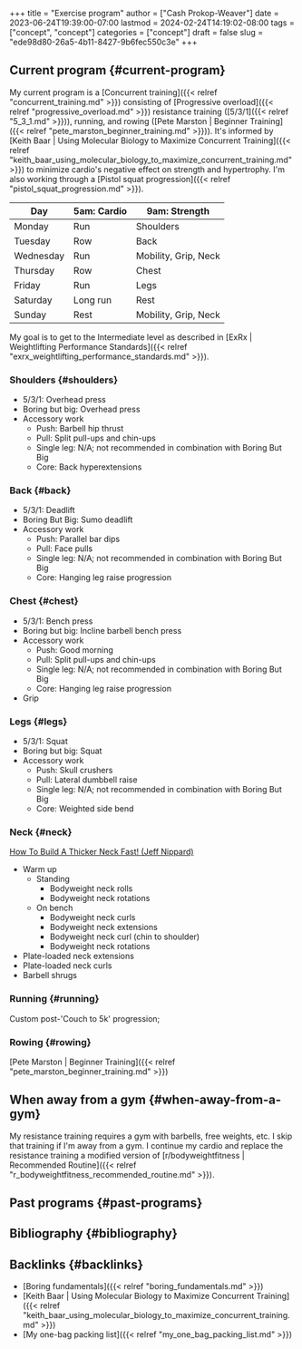 +++
title = "Exercise program"
author = ["Cash Prokop-Weaver"]
date = 2023-06-24T19:39:00-07:00
lastmod = 2024-02-24T14:19:02-08:00
tags = ["concept", "concept"]
categories = ["concept"]
draft = false
slug = "ede98d80-26a5-4b11-8427-9b6fec550c3e"
+++

## Current program {#current-program}

My current program is a [Concurrent training]({{< relref "concurrent_training.md" >}}) consisting of [Progressive overload]({{< relref "progressive_overload.md" >}}) resistance training ([5/3/1]({{< relref "5_3_1.md" >}})), running, and rowing ([Pete Marston | Beginner Training]({{< relref "pete_marston_beginner_training.md" >}})). It's informed by [Keith Baar | Using Molecular Biology to Maximize Concurrent Training]({{< relref "keith_baar_using_molecular_biology_to_maximize_concurrent_training.md" >}}) to minimize cardio's negative effect on strength and hypertrophy. I'm also working through a [Pistol squat progression]({{< relref "pistol_squat_progression.md" >}}).

| Day       | 5am: Cardio | 9am: Strength        |
|-----------|-------------|----------------------|
| Monday    | Run         | Shoulders            |
| Tuesday   | Row         | Back                 |
| Wednesday | Run         | Mobility, Grip, Neck |
| Thursday  | Row         | Chest                |
| Friday    | Run         | Legs                 |
| Saturday  | Long run    | Rest                 |
| Sunday    | Rest        | Mobility, Grip, Neck |

My goal is to get to the Intermediate level as described in [ExRx | Weightlifting Performance Standards]({{< relref "exrx_weightlifting_performance_standards.md" >}}).


### Shoulders {#shoulders}

-   5/3/1: Overhead press
-   Boring but big: Overhead press
-   Accessory work
    -   Push: Barbell hip thrust
    -   Pull: Split pull-ups and chin-ups
    -   Single leg: N/A; not recommended in combination with Boring But Big
    -   Core: Back hyperextensions


### Back {#back}

-   5/3/1: Deadlift
-   Boring But Big: Sumo deadlift
-   Accessory work
    -   Push: Parallel bar dips
    -   Pull: Face pulls
    -   Single leg: N/A; not recommended in combination with Boring But Big
    -   Core: Hanging leg raise progression


### Chest {#chest}

-   5/3/1: Bench press
-   Boring but big: Incline barbell bench press
-   Accessory work
    -   Push: Good morning
    -   Pull: Split pull-ups and chin-ups
    -   Single leg: N/A; not recommended in combination with Boring But Big
    -   Core: Hanging leg raise progression
-   Grip


### Legs {#legs}

-   5/3/1: Squat
-   Boring but big: Squat
-   Accessory work
    -   Push: Skull crushers
    -   Pull: Lateral dumbbell raise
    -   Single leg: N/A; not recommended in combination with Boring But Big
    -   Core: Weighted side bend


### Neck {#neck}

[How To Build A Thicker Neck Fast! (Jeff Nippard)](https://youtube.com/watch?v=gimeRpdqWQw)

-   Warm up
    -   Standing
        -   Bodyweight neck rolls
        -   Bodyweight neck rotations
    -   On bench
        -   Bodyweight neck curls
        -   Bodyweight neck extensions
        -   Bodyweight neck curl (chin to shoulder)
        -   Bodyweight neck rotations
-   Plate-loaded neck extensions
-   Plate-loaded neck curls
-   Barbell shrugs


### Running {#running}

Custom post-'Couch to 5k' progression;


### Rowing {#rowing}

[Pete Marston | Beginner Training]({{< relref "pete_marston_beginner_training.md" >}})


## When away from a gym {#when-away-from-a-gym}

My resistance training requires a gym with barbells, free weights, etc. I skip that training if I'm away from a gym. I continue my cardio and replace the resistance training a modified version of [r/bodyweightfitness | Recommended Routine]({{< relref "r_bodyweightfitness_recommended_routine.md" >}}).


## Past programs {#past-programs}


## Bibliography {#bibliography}

<style>.csl-entry{text-indent: -1.5em; margin-left: 1.5em;}</style><div class="csl-bib-body">
</div>


## Backlinks {#backlinks}

-   [Boring fundamentals]({{< relref "boring_fundamentals.md" >}})
-   [Keith Baar | Using Molecular Biology to Maximize Concurrent Training]({{< relref "keith_baar_using_molecular_biology_to_maximize_concurrent_training.md" >}})
-   [My one-bag packing list]({{< relref "my_one_bag_packing_list.md" >}})
